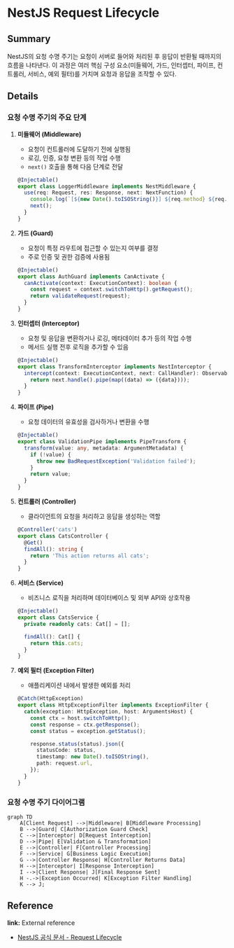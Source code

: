 # NestJS Request Lifecycle

## Summary

NestJS의 요청 수명 주기는 요청이 서버로 들어와 처리된 후 응답이 반환될 때까지의 흐름을 나타낸다. 이 과정은 여러 핵심 구성 요소(미들웨어, 가드, 인터셉터, 파이프, 컨트롤러, 서비스, 예외 필터)를 거치며 요청과 응답을 조작할 수 있다.

## Details

### 요청 수명 주기의 주요 단계

1. **미들웨어 (Middleware)**
   - 요청이 컨트롤러에 도달하기 전에 실행됨
   - 로깅, 인증, 요청 변환 등의 작업 수행
   - `next()` 호출을 통해 다음 단계로 전달

   ```typescript
   @Injectable()
   export class LoggerMiddleware implements NestMiddleware {
     use(req: Request, res: Response, next: NextFunction) {
       console.log(`[${new Date().toISOString()}] ${req.method} ${req.url}`);
       next();
     }
   }
   ```

2. **가드 (Guard)**
   - 요청이 특정 라우트에 접근할 수 있는지 여부를 결정
   - 주로 인증 및 권한 검증에 사용됨

   ```typescript
   @Injectable()
   export class AuthGuard implements CanActivate {
     canActivate(context: ExecutionContext): boolean {
       const request = context.switchToHttp().getRequest();
       return validateRequest(request);
     }
   }
   ```

3. **인터셉터 (Interceptor)**
   - 요청 및 응답을 변환하거나 로깅, 메타데이터 추가 등의 작업 수행
   - 메서드 실행 전후 로직을 추가할 수 있음

   ```typescript
   @Injectable()
   export class TransformInterceptor implements NestInterceptor {
     intercept(context: ExecutionContext, next: CallHandler): Observable<any> {
       return next.handle().pipe(map((data) => ({data})));
     }
   }
   ```

4. **파이프 (Pipe)**
   - 요청 데이터의 유효성을 검사하거나 변환을 수행

   ```typescript
   @Injectable()
   export class ValidationPipe implements PipeTransform {
     transform(value: any, metadata: ArgumentMetadata) {
       if (!value) {
         throw new BadRequestException('Validation failed');
       }
       return value;
     }
   }
   ```

5. **컨트롤러 (Controller)**
   - 클라이언트의 요청을 처리하고 응답을 생성하는 역할

   ```typescript
   @Controller('cats')
   export class CatsController {
     @Get()
     findAll(): string {
       return 'This action returns all cats';
     }
   }
   ```

6. **서비스 (Service)**
   - 비즈니스 로직을 처리하며 데이터베이스 및 외부 API와 상호작용

   ```typescript
   @Injectable()
   export class CatsService {
     private readonly cats: Cat[] = [];

     findAll(): Cat[] {
       return this.cats;
     }
   }
   ```

7. **예외 필터 (Exception Filter)**
   - 애플리케이션 내에서 발생한 예외를 처리

   ```typescript
   @Catch(HttpException)
   export class HttpExceptionFilter implements ExceptionFilter {
     catch(exception: HttpException, host: ArgumentsHost) {
       const ctx = host.switchToHttp();
       const response = ctx.getResponse();
       const status = exception.getStatus();

       response.status(status).json({
         statusCode: status,
         timestamp: new Date().toISOString(),
         path: request.url,
       });
     }
   }
   ```

### 요청 수명 주기 다이어그램

```mermaid
graph TD
    A[Client Request] -->|Middleware| B[Middleware Processing]
    B -->|Guard| C[Authorization Guard Check]
    C -->|Interceptor| D[Request Interception]
    D -->|Pipe| E[Validation & Transformation]
    E -->|Controller| F[Controller Processing]
    F -->|Service| G[Business Logic Execution]
    G -->|Controller Response| H[Controller Returns Data]
    H -->|Interceptor| I[Response Interception]
    I -->|Client Response| J[Final Response Sent]
    H -.->|Exception Occurred| K[Exception Filter Handling]
    K --> J;
```

## Reference

**link:** External reference

- [NestJS 공식 문서 - Request Lifecycle](https://docs.nestjs.com/faq/request-lifecycle)
